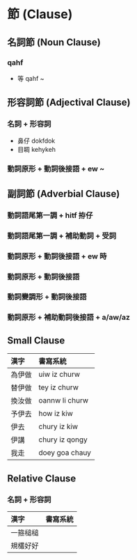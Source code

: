 # 節 (Clause)

## 名詞節 (Noun Clause)

### qahf

* 等 qahf ~

## 形容詞節 (Adjectival Clause)

### 名詞 + 形容詞

* 鼻仔 dokfdok
* 目睭 kehykeh

### 動詞原形 + 動詞後接語 + ew ~

## 副詞節 (Adverbial Clause)

### 動詞語尾第一調 + hitf 拵仔

### 動詞語尾第一調 + 補助動詞 + 受詞

### 動詞原形 + 動詞後接語 + ew 時

### 動詞原形 + 動詞後接語

### 動詞變調形 + 動詞後接語

### 動詞原形 + 補助動詞後接語 + a/aw/az

## Small Clause

| 漢字 | 書寫系統 |
| :--- | :--- |
| 為伊做 | uiw iz churw |
| 替伊做 | tey iz churw |
| 換汝做 | oannw li churw |
| 予伊去 | how iz kiw |
| 伊去 | chury iz kiw |
| 伊講 | chury iz qongy |
| 我走 | doey goa chauy |

## Relative Clause

### 名詞 + 形容詞

| 漢字 | 書寫系統 |
| :--- | :--- |
| 一箍槌槌 ||
| 規欉好好 ||
